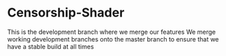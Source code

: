 # Censorship-Shader  
This is the development branch where we merge our features
We merge working development branches onto the master branch to ensure that we have a stable build at all times
